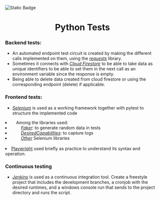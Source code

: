<!-- <img alt="Static Badge" src="https://img.shields.io/badge/Antonio_Rodriguez-%23bc1224"> --> 
<!-- <img alt="Static Badge" src="https://img.shields.io/badge/QA_Engineer_%7C_Antonio_Rodriguez_Farias-%23007bff"> --> 
<!-- <img alt="Static Badge" src="https://img.shields.io/badge/QA_Engineer_%7C_Antonio_Rodriguez_Farias-%23007bff"> --> 
<!-- <img alt="Static Badge" src="https://img.shields.io/badge/QA_Engineer_%7C_Antonio_Rodriguez_Farias-%2328a745"> -->
<img alt="Static Badge" src="https://img.shields.io/badge/Antonio_Rodriguez_Farias-%2328a745?style=plastic&label=QA%20Engineer&labelColor=%23dc3545">


<h1 align="center"> Python Tests </h1>


### Backend tests:
* An automated endpoint test circuit is created by making the different calls implemented on them, using the <a href="https://docs.python-requests.org/en/latest/index.html"><i>requests</i></a> library.
* Sometimes it connects with <a href="https://firebase.google.com/docs/firestore/quickstart?hl=es-419#python"><i>Cloud Firestore</i></a> to be able to take data as unique identifiers to be able to set them in the next call as an environment variable since the response is empty.
* Being able to delete data created from cloud firestore or using the corresponding endpoint (delete) if applicable.
&nbsp;
### Frontend tests:
* <a href="https://www.selenium.dev/documentation/webdriver/getting_started/"><i>Selenium</i></a> is used as a working framework together with pytest to structure the implemented code
<li>&nbsp; &nbsp; Among the libraries used: </li>
<li>&nbsp; &nbsp; &nbsp; &nbsp; <a href="https://faker.readthedocs.io/en/master/"><i>Faker</i></a>: to generate random data in tests </li>
<li>&nbsp; &nbsp; &nbsp; &nbsp; <a href="https://www.selenium.dev/selenium/docs/api/py/webdriver/selenium.webdriver.common.desired_capabilities.html"><i>DesiredCapabilities</i></a>: to capture logs </li>
<li>&nbsp; &nbsp; &nbsp; &nbsp; <a href="https://selenium-python.readthedocs.io/getting-started.html"><i>Other</i></a> Selenium libraries </li>
&nbsp;
<li><a href="https://playwright.dev/python/">Playwright</a> used briefly as practice to understand its syntax and operation.</li>

### Continuous testing
* <a href="https://www.jenkins.io/"><i>Jenkins</i></a> is used as a continuous integration tool. Create a freestyle project that includes the development branches, a cronjob with the desired runtimes, and a windows console run that sends to the project directory and runs the script.
